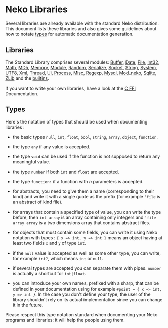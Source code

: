 # Neko Libraries

Several libraries are already available with the standard Neko distribution. This document lists these libraries and also gives some guidelines about how to notate [types](#types) for automatic documentation generation.



## Libraries

The Standard Library comprises several modules: [Buffer](/doc/view/buffer/), [Date](/doc/view/date/), [File](/doc/view/file/), [Int32](/doc/view/int32/), [Math](/doc/view/math/), [MD5](/doc/view/md5/), [Memory](/doc/view/memory/), [Module](/doc/view/module/), [Random](/doc/view/random/), [Serialize](/doc/view/serialize/), [Socket](/doc/view/socket/), [String](/doc/view/string/), [System](/doc/view/sys/), [UTF8](/doc/view/utf8/), [Xml](/doc/view/xml/), [Thread](/doc/view/thread/), [Ui](/doc/view/ui/), [Process](/doc/view/process/), [Misc](/doc/view/misc/), [Regexp](/doc/view/regexp/), [Mysql](/doc/view/mysql/), [Mod_neko](/doc/view/cgi/), [Sqlite](/doc/view/sqlite/), [ZLib](/doc/view/zlib/) and the [builtins](/doc/view/builtins/).

If you want to write your own libraries, have a look at the [C FFI](/doc/ffi/) Documentation.



## Types

Here's the notation of types that should be used when documenting libraries :



- the basic types `null`, `int`, `float`, `bool`, `string`, `array`, `object`, `function`.

- the type `any` if any value is accepted.

- the type `void` can be used if the function is not supposed to return any meaningful value.

- the type `number` if both `int` and `float` are accepted.

- the type `function:` if a function with *n* parameters is accepted.

- for abstracts, you need to give them a name (corresponding to their kind) and write it with a single quote as the prefix (for example `'file` is an abstract of kind file).

- for arrays that contain a specified type of value, you can write the type before, then `int array` is an array containing only integers and `'file array array` is a two dimensions array that contains abstract files.

- for objects that must contain some fields, you can write it using Neko notation with types : `{ x => int, y => int }` means an object having at least two fields `x` and `y` of type `int`.

- if the `null` value is accepted as well as some other type, you can write, for example `int?`, which means `int` or `null`.

- if several types are accepted you can separate them with pipes. `number` is actually a shortcut for `int|float`.

- you can introduce your own names, prefixed with a sharp, that can be defined in your documentation using for example `#point = { x => int, y => int }`. In the case you don't define your type, the user of the library shouldn't rely on its actual implementation since you can change it in the future.

Please respect this type notation standard when documenting your Neko programs and libraries: it will help the people using them.
